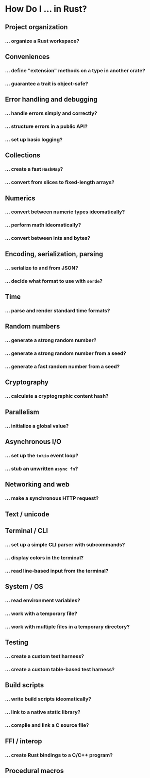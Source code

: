 # How Do I … in Rust?

<!-- note the organization here is similar but not
     identical to crates/rmx/src-doc/root-docs.md -->

## Project organization

### … organize a Rust workspace?

## Conveniences

### … define "extension" methods on a type in another crate?

### … guarantee a trait is object-safe?

## Error handling and debugging

### … handle errors simply and correctly?

### … structure errors in a public API?

### … set up basic logging?

## Collections

### … create a fast `HashMap`?

### … convert from slices to fixed-length arrays?

## Numerics

### … convert between numeric types ideomatically?

### … perform math ideomatically?

### … convert between ints and bytes?

## Encoding, serialization, parsing

### … serialize to and from JSON?

### … decide what format to use with `serde`?

## Time

### … parse and render standard time formats?

## Random numbers

### … generate a strong random number?

### … generate a strong random number from a seed?

### … generate a fast random number from a seed?

## Cryptography

### … calculate a cryptographic content hash?

## Parallelism

### … initialize a global value?

## Asynchronous I/O

### … set up the `tokio` event loop?

### … stub an unwritten `async fn`?

## Networking and web

### … make a synchronous HTTP request?

## Text / unicode

## Terminal / CLI

### … set up a simple CLI parser with subcommands?

### … display colors in the terminal?

### … read line-based input from the terminal?

## System / OS

### … read environment variables?

### … work with a temporary file?

### … work with multiple files in a temporary directory?

## Testing

### … create a custom test harness?

### … create a custom table-based test harness?

## Build scripts

### … write build scripts ideomatically?

### … link to a native static library?

### … compile and link a C source file?

## FFI / interop

### … create Rust bindings to a C/C++ program?

## Procedural macros

